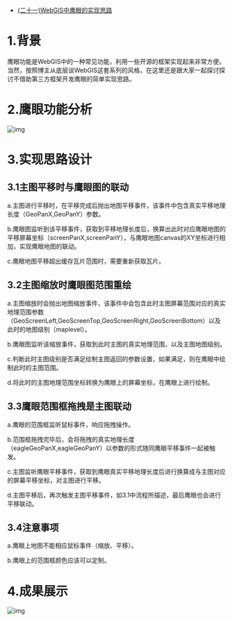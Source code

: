 - [(二十一)WebGIS中鹰眼的实现思路](https://www.cnblogs.com/naaoveGIS/p/5345141.html)

# 1.背景

鹰眼功能是WebGIS中的一种常见功能，利用一些开源的框架实现起来非常方便。当然，按照博主从底层谈WebGIS这套系列的风格，在这里还是跟大家一起探讨探讨不借助第三方框架开发鹰眼的简单实现思路。

# 2.鹰眼功能分析

   ![img](https://images2015.cnblogs.com/blog/656746/201604/656746-20160401153237723-155217952.png)         

# 3.实现思路设计

## 3.1主图平移时与鹰眼图的联动

a.主图进行平移时，在平移完成后抛出地图平移事件，该事件中包含真实平移地理长度（GeoPanX,GeoPanY）参数。

b.鹰眼图监听到该平移事件，获取到平移地理长度后，换算出此时对应鹰眼地图的平移屏幕坐标（screenPanX,screenPanY），与鹰眼地图canvas的XY坐标进行相加，实现鹰眼地图的联动。

c.鹰眼地图平移超出缓存瓦片范围时，需要重新获取瓦片。

## 3.2主图缩放时鹰眼图范围重绘

a.主图缩放时会抛出地图缩放事件，该事件中会包含此时主图屏幕范围对应的真实地理范围参数（GeoScreenLeft,GeoScreenTop,GeoScreenRight,GeoScreenBottom）以及此时的地图级别（maplevel）。

b.鹰眼图监听该缩放事件，获取到此时主图的真实地理范围，以及主图地图级别。

c.判断此时主图级别是否满足绘制主图返回的参数设置，如果满足，则在鹰眼中绘制此时的主图范围。

d.将此时的主图地理范围坐标转换为鹰眼上的屏幕坐标，在鹰眼上进行绘制。

## 3.3鹰眼范围框拖拽是主图联动

a.鹰眼的范围框监听鼠标事件，响应拖拽操作。

b.范围框拖拽完毕后，会将拖拽的真实地理长度（eagleGeoPanX,eagleGeoPanY）以参数的形式随同鹰眼平移事件一起被触发。

c.主图监听鹰眼平移事件，获取到鹰眼真实平移地理长度后进行换算成与主图对应的屏幕平移坐标，对主图进行平移。

d.主图平移后，再次触发主图平移事件，如3.1中流程所描述，最后鹰眼也会进行平移联动。

## 3.4注意事项

a.鹰眼上地图不能相应鼠标事件（缩放、平移）。

b.鹰眼上的范围框颜色应该可以定制。

# 4.成果展示

 ![img](https://images2015.cnblogs.com/blog/656746/201604/656746-20160401153254301-1344493822.png)

 